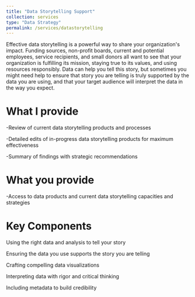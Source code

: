 ```yaml
---
title: "Data Storytelling Support"
collection: services
type: "Data Strategy"
permalink: /services/datastorytelling
---
```


Effective data storytelling is a powerful way to share your organization's impact. Funding sources, non-profit boards, current and potential employees, 
service recipients, and small donors all want to see that your organization is fulfilling its mission, staying true to its values, and using resources responsibly. 
Data can help you tell this story, but sometimes you might need help to ensure that story you are telling is truly supported by the data you are using, 
and that your target audience will interpret the data in the way you expect. 

What I provide
======

-Review of current data storytelling products and processes

-Detailed edits of in-progress data storytelling products for maximum effectiveness

-Summary of findings with strategic recommendations

What you provide
======
-Access to data products and current data storytelling capacities and strategies

Key Components
======
Using the right data and analysis to tell your story

Ensuring the data you use supports the story you are telling

Crafting compelling data visualizations

Interpreting data with rigor and critical thinking

Including metadata to build credibility
 
